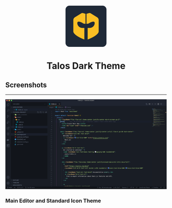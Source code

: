 
<p align="center">
<img src="assets/logo.png" width="128"/>
</p>

<h1 align="center">Talos Dark Theme</h1>

## Screenshots
---
<img src="assets/screenshot.png">

### Main Editor and Standard Icon Theme


